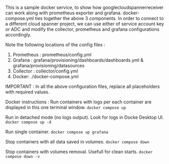 This is a sample docker service, to show how googlecloudspannerreceiver can work along with prometheus exporter and grafana.
docker-compose.yml ties together the above 3 components.
In order to connect to a different cloud spanner project, we can use either of service account key or ADC and modify the collector, prometheus and grafana configurations accordingly.

Note the following locations of the config files : 
1. Prometheus : prometheus/config.yml
2. Grafana : grafana/provisioning/dashboards/dashboards.yml & grafana/provisioning/datasources
3. Collector : collector/config.yml
4. Docker: ./docker-compose.yml

IMPORTANT : In all the above configuration files, replace all placeholders with required values.

Docker instructions : 
Run containers with logs per each container are displayed in this one terminal window.
`docker compose up`

Run in detached mode (no logs output). Look for logs in Docke Desktop UI.
`docker compose up -d`

Run single container.
`docker compose up grafana`

Stop containers with all data saved in volumes.
`docker compose down`

Stop containers with volumes removal. Usefull for clean starts.
`docker compose down -v`
